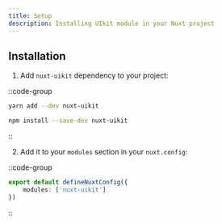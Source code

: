 ```yaml
---
title: Setup
description: Installing UIkit module in your Nuxt project
---
```


## Installation

1. Add `nuxt-uikit` dependency to your project:

::code-group

```bash [Yarn]
yarn add --dev nuxt-uikit
```

```bash [NPM]
npm install --save-dev nuxt-uikit
```

::

2. Add it to your `modules` section in your `nuxt.config`:

::code-group
```ts [nuxt.config (Nuxt 3)]
export default defineNuxtConfig({
    modules: ['nuxt-uikit']
})
```
::